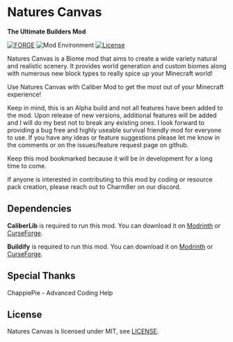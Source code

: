 # Natures Canvas
**The Ultimate Builders Mod**

[![FORGE](https://img.shields.io/static/v1?label=modloader&message=forge&color=orange)](https://files.minecraftforge.net/net/minecraftforge/forge/)
![Mod Environment](https://img.shields.io/static/v1?label=environment&message=client%2Fserver&color=yellow)
[![License](https://img.shields.io/static/v1?label=licence&message=MIT&color=blue)](./LICENSE)

Natures Canvas is a Biome mod that aims to create a wide variety natural and realistic scenery.  It provides world 
generation and custom biomes along with numerous new block types to really spice up your Minecraft world!

Use Natures Canvas with Caliber Mod to get the most out of your Minecraft experience!

Keep in mind, this is an Alpha build and not all features have been added to the mod. Upon release of new versions, 
additional features will be added and I will do my best not to break any existing ones. I look forward to providing a 
bug free and highly useable survival friendly mod for everyone to use. If you have any ideas or feature suggestions 
please let me know in the comments or on the issues/feature request page on github.

Keep this mod bookmarked because it will be in development for a long time to come.

If anyone is interested in contributing to this mod by coding or resource pack creation, please reach out to Charm8er on our discord.

## Dependencies
**CaliberLib** is required to run this mod. You can download it on [Modrinth](https://modrinth.com/mod/caliber-lib) or [CurseForge](https://www.curseforge.com/minecraft/mc-mods/caliber-lib).

**Buildify** is required to run this mod. You can download it on [Modrinth](https://modrinth.com/mod/buildify) or [CurseForge](https://www.curseforge.com/minecraft/mc-mods/buildify).

## Special Thanks
ChappiePie - Advanced Coding Help

## License
Natures Canvas is licensed under MIT, see [LICENSE](./LICENSE).

